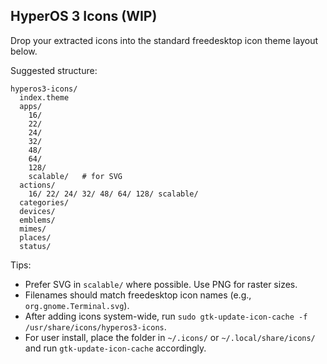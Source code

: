 ## HyperOS 3 Icons (WIP)

Drop your extracted icons into the standard freedesktop icon theme layout below.

Suggested structure:

```
hyperos3-icons/
  index.theme
  apps/
    16/
    22/
    24/
    32/
    48/
    64/
    128/
    scalable/   # for SVG
  actions/
    16/ 22/ 24/ 32/ 48/ 64/ 128/ scalable/
  categories/
  devices/
  emblems/
  mimes/
  places/
  status/
```

Tips:
- Prefer SVG in `scalable/` where possible. Use PNG for raster sizes.
- Filenames should match freedesktop icon names (e.g., `org.gnome.Terminal.svg`).
- After adding icons system-wide, run `sudo gtk-update-icon-cache -f /usr/share/icons/hyperos3-icons`.
- For user install, place the folder in `~/.icons/` or `~/.local/share/icons/` and run `gtk-update-icon-cache` accordingly.


